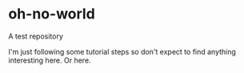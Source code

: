 oh-no-world
===========

A test repository

I'm just following some tutorial steps so don't expect to find anything interesting here.
Or here.
